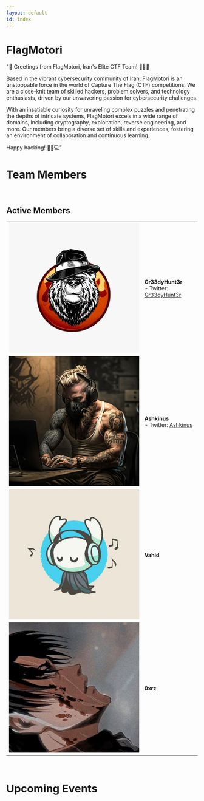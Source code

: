 ```yaml
---
layout: default
id: index
---
```


# FlagMotori

"🚩 Greetings from FlagMotori, Iran's Elite CTF Team! 🏴‍☠️🚀

Based in the vibrant cybersecurity community of Iran, FlagMotori is an unstoppable force in the world of Capture The Flag (CTF) competitions. We are a close-knit team of skilled hackers, problem solvers, and technology enthusiasts, driven by our unwavering passion for cybersecurity challenges.

With an insatiable curiosity for unraveling complex puzzles and penetrating the depths of intricate systems, FlagMotori excels in a wide range of domains, including cryptography, exploitation, reverse engineering, and more. Our members bring a diverse set of skills and experiences, fostering an environment of collaboration and continuous learning.

Happy hacking! 🏴‍☠️💻"
<br>

# Team Members

<br>

## Active Members

| | |
| :----------------------------------------------------: | :---------------------------------------------------------- |
| <img src="assets/profile/greedy.jpg" class="profile-image" alt="profile-image"  /> | **Gr33dyHunt3r**<br />- Twitter: [Gr33dyHunt3r](https://twitter.com/Gr33dyHunt3r) |
| <img src="assets/profile/ashkinus.jpg" class="profile-image" alt="profile-image"  /> | **Ashkinus**<br />- Twitter: [Ashkinus](https://twitter.com/Ashkinus) |
| <img src="assets/profile/vahid.jpg" class="profile-image" alt="profile-image"  /> | **Vahid**<br /> |
| <img src="assets/profile/0xrz.jpg" class="profile-image" alt="profile-image"  /> | **0xrz**<br /> |

<br>

# Upcoming Events
<br />
<div id="upcoming-events"></div>
<script src="{{ "/assets/js/upcoming-events.js" | relative_url }}"></script>